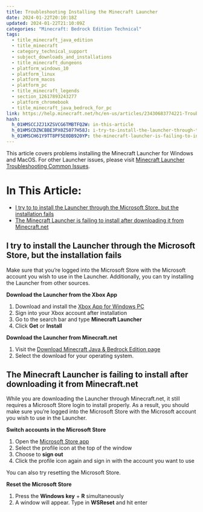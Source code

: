```yaml
---
title: Troubleshooting Installing the Minecraft Launcher
date: 2024-01-22T20:10:18Z
updated: 2024-01-22T21:10:09Z
categories: "Minecraft: Bedrock Edition Technical"
tags:
  - title_minecraft_java_edition
  - title_minecraft
  - category_technical_support
  - subject_downloads_and_installations
  - title_minecraft_dungeons
  - platform_windows_10
  - platform_linux
  - platform_macos
  - platform_pc
  - title_minecraft_legends
  - section_12617893243277
  - platform_chromebook
  - title_minecraft_java_bedrock_for_pc
link: https://help.minecraft.net/hc/en-us/articles/23430683774221-Troubleshooting-Installing-the-Minecraft-Launcher
hash:
  h_01HMSCCJZJ1XZSVCG6TMBTFQ2W: in-this-article
  h_01HMSCDZNCBBE3PX0Z5077H58J: i-try-to-install-the-launcher-through-the-microsoft-store-but-the-installation-fails
  h_01HMSCH61Y9TT8PF5E0DB920YP: the-minecraft-launcher-is-failing-to-install-after-downloading-it-from-minecraftnet
---
```


This article covers problems installing the Minecraft Launcher for Windows and MacOS. For other Launcher issues, please visit [Minecraft Launcher Troubleshooting Common Issues](./Minecraft-Launcher-Troubleshooting-Common-Issues.md).

# In This Article:

- [I try to to install the Launcher through the Microsoft Store, but the installation fails](#i-try-to-install-the-launcher-through-the-microsoft-store-but-the-installation-fails)
- [The Minecraft Launcher is failing to install after downloading it from Minecraft.net](#the-minecraft-launcher-is-failing-to-install-after-downloading-it-from-minecraftnet)

## I try to install the Launcher through the Microsoft Store, but the installation fails

Make sure that you’re logged into the Microsoft Store with the Microsoft account you wish to use in the Launcher. Additionally, you can try installing the Launcher from other sources.

**Download the Launcher from the Xbox App**

1.  Download and install the [Xbox App for Windows PC](https://www.xbox.com/en-US/apps/xbox-app-for-pc)
2.  Sign into your Xbox account after installation
3.  Go to the search bar and type **Minecraft Launcher**
4.  Click **Get** or **Install**

**Download the Launcher from Minecraft.net**

1.  Visit the [Download Minecraft Java & Bedrock Edition page](https://www.minecraft.net/en-us/download)
2.  Select the download for your operating system.

## The Minecraft Launcher is failing to install after downloading it from Minecraft.net

While you are downloading the Launcher through Minecraft.net, it still requires a Microsoft Store login to install properly. As a result, you should make sure you’re logged into the Microsoft Store with the Microsoft account you wish to use in the Launcher. 

**Switch accounts in the Microsoft Store**

1.  Open the [Microsoft Store app](http://aka.ms/MSStoreHome)
2.  Select the profile icon at the top of the window
3.  Choose to **sign out**
4.  Click the profile icon again and sign in with the account you want to use

You can also try resetting the Microsoft Store.

**Reset the Microsoft Store**

1.  Press the **Windows key** + **R** simultaneously
2.  A window will appear. Type in **WSReset** and hit enter
